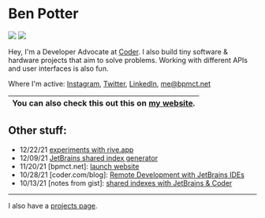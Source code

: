# Ben Potter

![](https://img.shields.io/endpoint?url=https://bpmct.net/api/raspberry_pi_status&cacheSeconds=3&logo=raspberrypi&labelColor=c51a4a&style=for-the-badge&cacheSeconds=4) [![](https://img.shields.io/endpoint?url=https://bpmct.net/api/slack_status&cacheSeconds=4&logo=slack&style=for-the-badge&cacheSeconds=6)](https://cdr.co/join-community)

Hey, I'm a Developer Advocate at [Coder](https://coder.com/). I also build tiny software & hardware projects that aim to solve problems. Working with different APIs and user interfaces is also fun.

Where I'm active: [Instagram](https://instagram.com/bpmct), [Twitter](https://twitter.com/bpmct), [LinkedIn](https://linkedin.com/in/bpmct), [me@bpmct.net](mailto:me@bpmct.net)

<!-- WEB_EXCLUDE -->

| You can also check this out this on [my website](https://bpmct.net).
| ---

<!-- END_WEB_EXCLUDE -->

## Other stuff:

- 12/22/21 [experiments with rive.app](https://twitter.com/bpmct/status/1473809067004940288)
- 12/09/21 [JetBrains shared index generator](https://coder.com/blog/faster-jetbrains-ides-with-shared-indexes)
- 11/20/21 \[bpmct.net\]: [launch website](https://bpmct.net)
- 10/28/21 \[coder.com/blog\]: [Remote Development with JetBrains IDEs](https://coder.com/blog/remote-development-with-jetbrains-ides)
- 10/13/21 \[notes from gist\]: [shared indexes with JetBrains & Coder](https://gist.github.com/bpmct/8881034ca3efc29d9b9f4af9ee3a0f7e)

---

I also have a [projects page](/projects).
```
